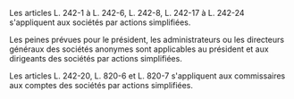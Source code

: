 Les articles L. 242-1 à L. 242-6, L. 242-8, L. 242-17 à L. 242-24 s'appliquent aux sociétés par actions simplifiées. 


Les peines prévues pour le président, les administrateurs ou les directeurs généraux des sociétés anonymes sont applicables au président et aux dirigeants des sociétés par actions simplifiées. 


Les articles L. 242-20, L. 820-6 et L. 820-7 s'appliquent aux commissaires aux comptes des sociétés par actions simplifiées.

